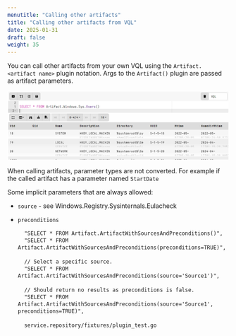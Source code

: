 ```yaml
---
menutitle: "Calling other artifacts"
title: "Calling other artifacts from VQL"
date: 2025-01-31
draft: false
weight: 35
---
```


You can call other artifacts from your own VQL using the
`Artifact.<artifact name>` plugin notation. Args to the `Artifact()`
plugin are passed as artifact parameters.

![Calling artifacts](calling_artifacts.png)

When calling artifacts, parameter types are not converted. For example if the
called artifact has a parameter named `StartDate`

Some implicit parameters that are always allowed:

- `source` - see Windows.Registry.Sysinternals.Eulacheck
- `preconditions`

		"SELECT * FROM Artifact.ArtifactWithSourcesAndPreconditions()",
		"SELECT * FROM Artifact.ArtifactWithSourcesAndPreconditions(preconditions=TRUE)",

		// Select a specific source.
		"SELECT * FROM Artifact.ArtifactWithSourcesAndPreconditions(source='Source1')",

		// Should return no results as preconditions is false.
		"SELECT * FROM Artifact.ArtifactWithSourcesAndPreconditions(source='Source1', preconditions=TRUE)",

		service.repository/fixtures/plugin_test.go
